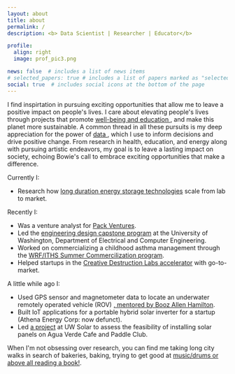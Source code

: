 ```yaml
---
layout: about
title: about
permalink: /
description: <b> Data Scientist | Researcher | Educator</b>

profile:
  align: right
  image: prof_pic3.png

news: false  # includes a list of news items
# selected_papers: true # includes a list of papers marked as "selected={true}"
social: true  # includes social icons at the bottom of the page
---
```



I find inspirtation in pursuing exciting opportunities that allow me to leave a positive impact on people's lives. I care about elevating people's lives through projects that promote <a href = "https://shruti-misra.github.io/research/">well-being and education </a>, and make this planet more sustainable. A common thread in all these pursuits is my deep appreciation for the power of <a href = "https://shruti-misra.github.io/data-science/"> data </a>, which I use to inform decisions and drive positive change. 
From research in health, education, and energy along with pursuing artistic endeavors, my goal is to leave a lasting impact on society, echoing Bowie's call to embrace exciting opportunities that make a difference. 

Currently I:

- Research how <a href = "https://www.nrel.gov/news/program/2021/an-evolving-dictionary-for-an-evolving-grid-defining-long-duration-energy-storage.html#:~:text=There%20is%20no%20single%20definition,firm%20capacity%20to%20the%20grid.">long duration energy storage technologies</a> scale from lab to market.

Recently I:

- Was a venture analyst for <a href = "https://www.packvc.com/">Pack Ventures</a>.
- Led the <a href = "https://www.ece.uw.edu/entrepreneurship/entrepreneurial-capstone/">engineering design capstone program</a> at the University of Washington, Department of Electrical and Computer Engineering.
- Worked on commercializing a childhood asthma management through the <a href = "https://www.iths.org/education/graduate/commercialization-fellowship/">  WRF/ITHS Summer Commercilization program</a>.
- Helped startups in the  <a href = "https://creativedestructionlab.com/locations/seattle/">Creative Destruction Labs accelerator</a> with go-to-market.

A little while ago I: 
- Used GPS sensor and magnetometer data to locate an underwater remotely operated vehicle (ROV) <a href = "https://www.ece.uw.edu/spotlight/entrepreneurial-students-present-project-at-booz-allen-hamilton-idea-fest/">, mentored by Booz Allen Hamilton</a>.
- Built IoT applications for a portable hybrid solar inverter for a startup (Athena Energy Corp: now defunct).
- Led <a href = "https://www.washington.edu/boundless/powering-promise/">a project</a> at UW Solar to assess the feasibility of installing solar panels on Agua Verde Cafe and Paddle Club. 

When I'm not obsessing over research, you can find me taking long city walks in search of bakeries, baking, trying to get good at <a href = "https://shruti-misra.github.io/ps/">music/drums or above all reading a book!</a>.
